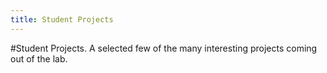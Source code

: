 ```yaml
---
title: Student Projects         
---
```

#Student Projects.
A selected few of the many interesting projects coming out of the lab.
